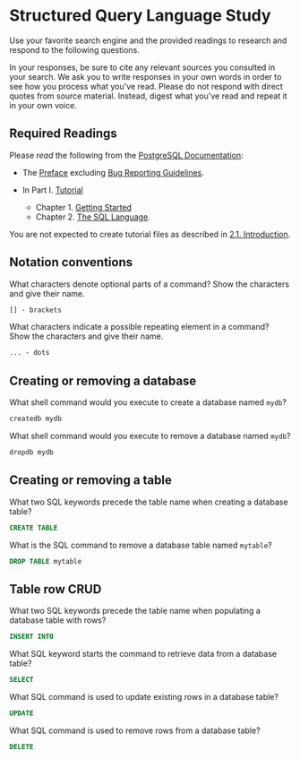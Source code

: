 # Structured Query Language Study

Use your favorite search engine and the provided readings to research and
respond to the following questions.

In your responses, be sure to cite any relevant sources you consulted in your
search. We ask you to write responses in your own words in order to see how you
process what you've read. Please do not respond with direct quotes from source
material. Instead, digest what you've read and repeat it in your own voice.

## Required Readings

Please _read_ the following from the [PostgreSQL
Documentation](http://www.postgresql.org/docs/9.5/static/index.html):

-   The [Preface](http://www.postgresql.org/docs/9.5/static/preface.html)
excluding [Bug Reporting
Guidelines](http://www.postgresql.org/docs/9.5/static/bug-reporting.html).
-   In Part I. [Tutorial](http://www.postgresql.org/docs/9.5/static/tutorial.html)

    -   Chapter 1. [Getting Started](http://www.postgresql.org/docs/9.5/static/tutorial-start.html)
    -   Chapter 2. [The SQL Language](http://www.postgresql.org/docs/9.5/static/tutorial-sql.html).

You are not expected to create tutorial files as described in [2.1.
Introduction](http://www.postgresql.org/docs/9.5/static/tutorial-sql-intro.html).

## Notation conventions

What characters denote optional parts of a command?
Show the characters and give their name.

```md
[] - brackets
```

What characters indicate a possible repeating element in a command?
Show the characters and give their name.

```md
... - dots
```

## Creating or removing a database

What shell command would you execute to create a database named `mydb`?

```sh
createdb mydb
```

What shell command would you execute to remove a database named `mydb`?

```sh
dropdb mydb
```

## Creating or removing a table

What two SQL keywords precede the table name when creating a database table?

```sql
CREATE TABLE
```

What is the SQL command to remove a database table named `mytable`?

```sql
DROP TABLE mytable
```

## Table row CRUD

What two SQL keywords precede the table name when populating
a database table with rows?

```sql
INSERT INTO
```

What SQL keyword starts the command to retrieve data from a database table?

```sql
SELECT
```

What SQL command is used to update existing rows in a database table?

```sql
UPDATE
```

What SQL command is used to remove rows from a database table?

```sql
DELETE
```
